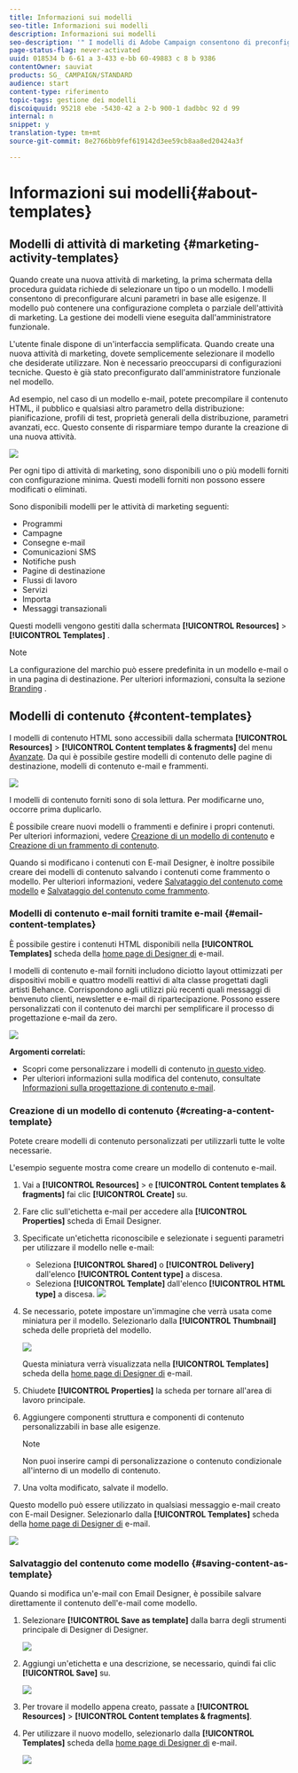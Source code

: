 ```yaml
---
title: Informazioni sui modelli
seo-title: Informazioni sui modelli
description: Informazioni sui modelli
seo-description: '" I modelli di Adobe Campaign consentono di preconfigurare i parametri in base alle esigenze: possono contenere una configurazione completa o parziale dell''attività di marketing, per semplificare l''utilizzo di Adobe Campaign per utenti finali non tecnici».'
page-status-flag: never-activated
uuid: 018534 b 6-61 a 3-433 e-bb 60-49883 c 8 b 9386
contentOwner: sauviat
products: SG_ CAMPAIGN/STANDARD
audience: start
content-type: riferimento
topic-tags: gestione dei modelli
discoiquuid: 95218 ebe -5430-42 a 2-b 900-1 dadbbc 92 d 99
internal: n
snippet: y
translation-type: tm+mt
source-git-commit: 8e2766bb9fef619142d3ee59cb8aa8ed20424a3f

---
```



# Informazioni sui modelli{#about-templates}

## Modelli di attività di marketing {#marketing-activity-templates}

Quando create una nuova attività di marketing, la prima schermata della procedura guidata richiede di selezionare un tipo o un modello. I modelli consentono di preconfigurare alcuni parametri in base alle esigenze. Il modello può contenere una configurazione completa o parziale dell'attività di marketing. La gestione dei modelli viene eseguita dall'amministratore funzionale.

L'utente finale dispone di un'interfaccia semplificata. Quando create una nuova attività di marketing, dovete semplicemente selezionare il modello che desiderate utilizzare. Non è necessario preoccuparsi di configurazioni tecniche. Questo è già stato preconfigurato dall'amministratore funzionale nel modello.

Ad esempio, nel caso di un modello e-mail, potete precompilare il contenuto HTML, il pubblico e qualsiasi altro parametro della distribuzione: pianificazione, profili di test, proprietà generali della distribuzione, parametri avanzati, ecc. Questo consente di risparmiare tempo durante la creazione di una nuova attività.

![](assets/template_1.png)

Per ogni tipo di attività di marketing, sono disponibili uno o più modelli forniti con configurazione minima. Questi modelli forniti non possono essere modificati o eliminati.

Sono disponibili modelli per le attività di marketing seguenti:

* Programmi
* Campagne
* Consegne e-mail
* Comunicazioni SMS
* Notifiche push
* Pagine di destinazione
* Flussi di lavoro
* Servizi
* Importa
* Messaggi transazionali

Questi modelli vengono gestiti dalla schermata **[!UICONTROL Resources]** &gt; **[!UICONTROL Templates]** .

>[!NOTE]
>
>La configurazione del marchio può essere predefinita in un modello e-mail o in una pagina di destinazione. Per ulteriori informazioni, consulta la sezione [Branding](../../administration/using/branding.md) .

## Modelli di contenuto {#content-templates}

I modelli di contenuto HTML sono accessibili dalla schermata **[!UICONTROL Resources]** &gt; **[!UICONTROL Content templates & fragments]** del menu [Avanzate](../../start/using/interface-description.md#advanced-menu). Da qui è possibile gestire modelli di contenuto delle pagine di destinazione, modelli di contenuto e-mail e frammenti.

![](assets/content_templates_list.png)

I modelli di contenuto forniti sono di sola lettura. Per modificarne uno, occorre prima duplicarlo.

È possibile creare nuovi modelli o frammenti e definire i propri contenuti. Per ulteriori informazioni, vedere [Creazione di un modello di contenuto](../../start/using/about-templates.md#creating-a-content-template) e [Creazione di un frammento di contenuto](../../designing/using/defining-the-email-structure.md#creating-a-content-fragment).

Quando si modificano i contenuti con E-mail Designer, è inoltre possibile creare dei modelli di contenuto salvando i contenuti come frammento o modello. Per ulteriori informazioni, vedere [Salvataggio del contenuto come modello](../../start/using/about-templates.md#saving-content-as-template) e [Salvataggio del contenuto come frammento](../../designing/using/defining-the-email-structure.md#saving-content-as-a-fragment).

### Modelli di contenuto e-mail forniti tramite e-mail {#email-content-templates}

È possibile gestire i contenuti HTML disponibili nella **[!UICONTROL Templates]** scheda della [home page di Designer di](../../designing/using/about-email-content-design.md#about-the-email-designer) e-mail.

I modelli di contenuto e-mail forniti includono diciotto layout ottimizzati per dispositivi mobili e quattro modelli reattivi di alta classe progettati dagli artisti Behance. Corrispondono agli utilizzi più recenti quali messaggi di benvenuto clienti, newsletter e e-mail di ripartecipazione. Possono essere personalizzati con il contenuto dei marchi per semplificare il processo di progettazione e-mail da zero.

![](assets/content_templates.png)

**Argomenti correlati:**

* Scopri come personalizzare i modelli di contenuto [in questo video](https://helpx.adobe.com/campaign/kt/acs/using/acs-email_content_templates-feature-video-use.html).
* Per ulteriori informazioni sulla modifica del contenuto, consultate [Informazioni sulla progettazione di contenuto e-mail](../../designing/using/about-email-content-design.md).

### Creazione di un modello di contenuto {#creating-a-content-template}

Potete creare modelli di contenuto personalizzati per utilizzarli tutte le volte necessarie.

L'esempio seguente mostra come creare un modello di contenuto e-mail.

1. Vai a **[!UICONTROL Resources]** &gt; e **[!UICONTROL Content templates & fragments]** fai clic **[!UICONTROL Create]** su.
1. Fare clic sull'etichetta e-mail per accedere alla **[!UICONTROL Properties]** scheda di Email Designer.
1. Specificate un'etichetta riconoscibile e selezionate i seguenti parametri per utilizzare il modello nelle e-mail:

   * Seleziona **[!UICONTROL Shared]** o **[!UICONTROL Delivery]** dall'elenco **[!UICONTROL Content type]** a discesa.
   * Seleziona **[!UICONTROL Template]** dall'elenco **[!UICONTROL HTML type]** a discesa.
   ![](assets/email_designer_create-template.png)

1. Se necessario, potete impostare un'immagine che verrà usata come miniatura per il modello. Selezionarlo dalla **[!UICONTROL Thumbnail]** scheda delle proprietà del modello.

   ![](assets/email_designer_create-template_thumbnail.png)

   Questa miniatura verrà visualizzata nella **[!UICONTROL Templates]** scheda della [home page di Designer di](../../designing/using/about-email-content-design.md#about-the-email-designer) e-mail.

1. Chiudete **[!UICONTROL Properties]** la scheda per tornare all'area di lavoro principale.
1. Aggiungere componenti struttura e componenti di contenuto personalizzabili in base alle esigenze.
   >[!NOTE]
   >
   > Non puoi inserire campi di personalizzazione o contenuto condizionale all'interno di un modello di contenuto.
1. Una volta modificato, salvate il modello.

Questo modello può essere utilizzato in qualsiasi messaggio e-mail creato con E-mail Designer. Selezionarlo dalla **[!UICONTROL Templates]** scheda della [home page di Designer di](../../designing/using/about-email-content-design.md#about-the-email-designer) e-mail.

![](assets/content_template_new.png)

### Salvataggio del contenuto come modello {#saving-content-as-template}

Quando si modifica un'e-mail con Email Designer, è possibile salvare direttamente il contenuto dell'e-mail come modello.

<!--[!CAUTION]
>
>You cannot save as template a structure containing personalization fields or dynamic content.-->

1. Selezionare **[!UICONTROL Save as template]** dalla barra degli strumenti principale di Designer di Designer.

   ![](assets/email_designer_save-as-template.png)

1. Aggiungi un'etichetta e una descrizione, se necessario, quindi fai clic **[!UICONTROL Save]** su.

   ![](assets/email_designer_save-as-template_creation.png)

1. Per trovare il modello appena creato, passate a **[!UICONTROL Resources]** &gt; **[!UICONTROL Content templates & fragments]**.

1. Per utilizzare il nuovo modello, selezionarlo dalla **[!UICONTROL Templates]** scheda della [home page di Designer di](../../designing/using/about-email-content-design.md#about-the-email-designer) e-mail.

   ![](assets/content_template_new.png)


